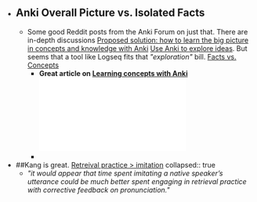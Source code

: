 - ## Anki Overall Picture vs. Isolated Facts
	- Some good Reddit posts from the Anki Forum on just that. There are in-depth discussions
	  [Proposed solution: how to learn the big picture in concepts and knowledge with Anki](https://www.reddit.com/r/Anki/comments/70numl/proposed_solution_how_to_learn_the_big_picture_in/)
	  [Use Anki to explore ideas](https://www.reddit.com/r/Anki/comments/a20zq6/looking_for_some_ways_to_use_anki_to_explore/). But seems that a tool like Logseq fits that _"exploration"_ bill.
	  [Facts vs. Concepts](https://www.reddit.com/r/Anki/comments/ge8ufv/facts_vs_concepts/)
		- **Great article on [Learning concepts with Anki](https://blog.martyoeh.me/posts/using-anki-for-the-humanities/)**
		  ![Using Anki in the Humanities_Learning_Concepts.pdf](../assets/Using_Anki_in_the_Humanities_Learning_Concepts_1656541273248_0.pdf)
		-
- ##Kang is great. [Retreival practice > imitation](https://link.springer.com/article/10.3758/s13423-013-0450-z)
  collapsed:: true
	- _"it would appear that time spent imitating a native speaker’s utterance could be much better spent engaging in retrieval practice with corrective feedback on pronunciation."_